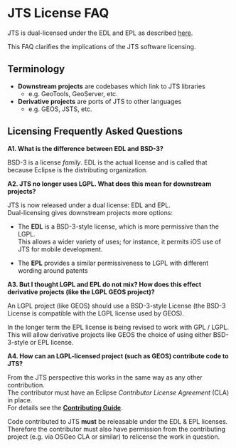 # JTS License FAQ

JTS is dual-licensed under the EDL and EPL 
as described [here](LICENSES.md).

This FAQ clarifies the implications of the JTS software licensing.

## Terminology

* **Downstream projects** are codebases which link to JTS libraries
  * e.g. GeoTools, GeoServer, etc.
* **Derivative projects** are ports of JTS to other languages 
  * e.g. GEOS, JSTS, etc.


## Licensing Frequently Asked Questions

**A1. What is the difference between EDL and BSD-3?**

  BSD-3 is a license *family*.  EDL is the actual license and is called that because Eclipse is the distributing organization.

**A2. JTS no longer uses LGPL.  What does this mean for downstream projects?**

JTS is now released under a dual license: EDL and EPL.  
Dual-licensing gives downstream projects more options:

* The **EDL** is a BSD-3-style license, which is more permissive than the LGPL.  
  This allows a wider variety of uses; for instance, it permits iOS use of JTS for mobile development.
  
* The **EPL** provides a similar permissiveness to LGPL with different wording around patents

**A3. But I thought LGPL and EPL do not mix? How does this effect derivative projects (like the LGPL GEOS project)?**

An LGPL project (like GEOS) should use a BSD-3-style License (the BSD-3 License is compatible with the LGPL license used by GEOS).

In the longer term the EPL license is being revised to work with GPL / LGPL.  
This will allow derivative projects like GEOS the choice of using either BSD-3-style or EPL license.

**A4. How can an LGPL-licensed project (such as GEOS) contribute code to JTS?**

From the JTS perspective this works in the same way as any other contribution.  
The contributor must have an Eclipse *Contributor License Agreement* (CLA) in place.  
For details see the [**Contributing Guide**](CONTRIBUTING.md).

Code contributed to JTS **must** be releasable under the EDL & EPL licenses.
Therefore the contributor must also have permission from the contributing project (e.g. via OSGeo CLA or similar) 
to relicense the work in question. 
